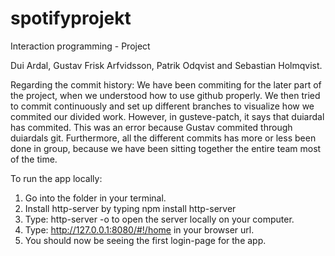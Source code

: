 # spotifyprojekt
Interaction programming - Project

Dui Ardal, Gustav Frisk Arfvidsson, Patrik Odqvist and Sebastian Holmqvist.

Regarding the commit history:
We have been commiting for the later part of the project, when we understood how to use github properly.
We then tried to commit continuously and set up different branches to visualize how we commited our divided work.
However, in gusteve-patch, it says that duiardal has commited. This was an error because Gustav commited through duiardals git.
Furthermore, all the different commits has more or less been done in group, because we have been sitting together the entire team most of the time.

To run the app locally:
1. Go into the folder in your terminal.
2. Install http-server by typing npm install http-server
3. Type: http-server -o to open the server locally on your computer.
4. Type: http://127.0.0.1:8080/#!/home in your browser url.
5. You should now be seeing the first login-page for the app.
